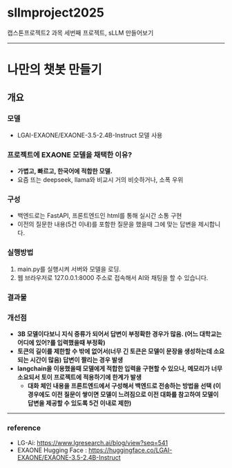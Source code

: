 # sllmproject2025
캡스톤프로젝트2 과목 세번째 프로젝트, sLLM 만들어보기

---

# 나만의 챗봇 만들기

## 개요

### 모델
- LGAI-EXAONE/EXAONE-3.5-2.4B-Instruct 모델 사용

### 프로젝트에 EXAONE 모델을 채택한 이유?
- **가볍고, 빠르고, 한국어에 적합한 모델.**
- 요즘 뜨는 deepseek, llama와 비교시 거의 비슷하거나, 소폭 우위

### 구성
- 백엔드로는 FastAPI, 프론트엔드인 html를 통해 실시간 소통 구현
- 이전의 질문한 내용(5건 이내)를 포함한 질문을 했을때 그에 맞는 답변을 제시합니다.

### 실행방법
1. main.py를 실행시켜 서버와 모델을 로딩.
2. 웹 브라우저로 127.0.0.1:8000 주소로 접속해서 AI와 채팅을 할 수 있습니다.

### 결과물


### 개선점
- **3B 모델이다보니 지식 증류가 되어서 답변이 부정확한 경우가 많음. (어느 대학교는 어디에 있어?를 입력했을때 부정확)**
- **토큰의 길이를 제한할 수 밖에 없어서(너무 긴 토큰은 모델이 문장을 생성하는데 소요되는 시간이 많음) 답변이 짤리는 경우 발생**
- **langchain을 이용했을때 모델에게 적합한 입력을 구현할 수 있으나, 메모리가 너무 소요되서 토이 프로젝트에 적용하기에 한계가 발생**
  - **대화 체인 내용을 프론트엔드에서 구성해서 백엔드로 전송하는 방법을 선택 (이 경우에도 이전 질문이 쌓이면 모델이 느려짐으로 이전 대화를 참고하여 모델이 답변을 제공할 수 있도록 5건 이내로 제한)**

---
### reference
- LG-Ai: https://www.lgresearch.ai/blog/view?seq=541
- EXAONE Hugging Face : https://huggingface.co/LGAI-EXAONE/EXAONE-3.5-2.4B-Instruct